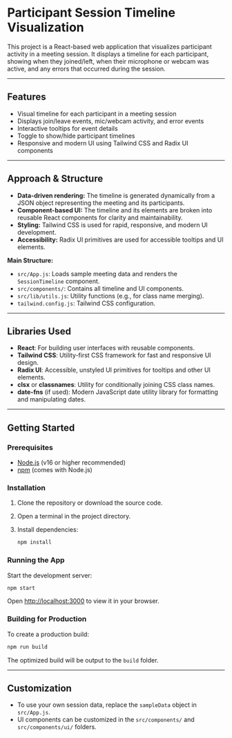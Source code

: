 # Participant Session Timeline Visualization

This project is a React-based web application that visualizes participant activity in a meeting session. It displays a timeline for each participant, showing when they joined/left, when their microphone or webcam was active, and any errors that occurred during the session.

---

## Features

- Visual timeline for each participant in a meeting session
- Displays join/leave events, mic/webcam activity, and error events
- Interactive tooltips for event details
- Toggle to show/hide participant timelines
- Responsive and modern UI using Tailwind CSS and Radix UI components

---

## Approach & Structure

- **Data-driven rendering:** The timeline is generated dynamically from a JSON object representing the meeting and its participants.
- **Component-based UI:** The timeline and its elements are broken into reusable React components for clarity and maintainability.
- **Styling:** Tailwind CSS is used for rapid, responsive, and modern UI development.
- **Accessibility:** Radix UI primitives are used for accessible tooltips and UI elements.

**Main Structure:**
- `src/App.js`: Loads sample meeting data and renders the `SessionTimeline` component.
- `src/components/`: Contains all timeline and UI components.
- `src/lib/utils.js`: Utility functions (e.g., for class name merging).
- `tailwind.config.js`: Tailwind CSS configuration.

---

## Libraries Used

- **React**: For building user interfaces with reusable components.
- **Tailwind CSS**: Utility-first CSS framework for fast and responsive UI design.
- **Radix UI**: Accessible, unstyled UI primitives for tooltips and other UI elements.
- **clsx** or **classnames**: Utility for conditionally joining CSS class names.
- **date-fns** (if used): Modern JavaScript date utility library for formatting and manipulating dates.

---

## Getting Started

### Prerequisites

- [Node.js](https://nodejs.org/) (v16 or higher recommended)
- [npm](https://www.npmjs.com/) (comes with Node.js)

### Installation

1. Clone the repository or download the source code.
2. Open a terminal in the project directory.
3. Install dependencies:

   ```sh
   npm install
   ```

### Running the App

Start the development server:

```sh
npm start
```

Open [http://localhost:3000](http://localhost:3000) to view it in your browser.

### Building for Production

To create a production build:

```sh
npm run build
```

The optimized build will be output to the `build` folder.

---

## Customization

- To use your own session data, replace the `sampleData` object in `src/App.js`.
- UI components can be customized in the `src/components/` and `src/components/ui/` folders.
